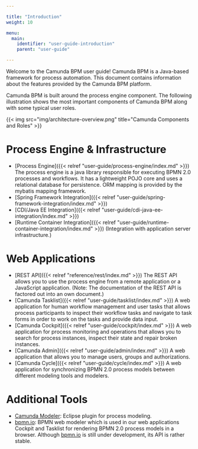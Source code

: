 ```yaml
---

title: "Introduction"
weight: 10

menu:
  main:
    identifier: "user-guide-introduction"
    parent: "user-guide"

---
```



Welcome to the Camunda BPM user guide! Camunda BPM is a Java-based framework for process automation. This document contains information about the features provided by the Camunda BPM platform.

Camunda BPM is built around the process engine component. The following illustration shows the most important components of Camunda BPM along with some typical user roles.

{{< img src="img/architecture-overview.png" title="Camunda Components and Roles" >}}


# Process Engine & Infrastructure

* [Process Engine]({{< relref "user-guide/process-engine/index.md" >}}) The process engine is a java library responsible for executing BPMN 2.0 processes and workflows. It has a lightweight POJO core and uses a relational database for persistence. ORM mapping is provided by the mybatis mapping framework.
* [Spring Framework Integration]({{< relref "user-guide/spring-framework-integration/index.md" >}})
* [CDI/Java EE Integration]({{< relref "user-guide/cdi-java-ee-integration/index.md" >}})
* [Runtime Container Integration]({{< relref "user-guide/runtime-container-integration/index.md" >}}) (Integration with application server infrastructure.)


# Web Applications

* [REST API]({{< relref "reference/rest/index.md" >}}) The REST API allows you to use the process engine from a remote application or a JavaScript application. (Note: The documentation of the REST API is factored out into an own document.)
* [Camunda Tasklist]({{< relref "user-guide/tasklist/index.md" >}}) A web application for human workflow management and user tasks that allows process participants to inspect their workflow tasks and navigate to task forms in order to work on the tasks and provide data input.
* [Camunda Cockpit]({{< relref "user-guide/cockpit/index.md" >}}) A web application for process monitoring and operations that allows you to search for process instances, inspect their state and repair broken instances.
* [Camunda Admin]({{< relref "user-guide/admin/index.md" >}}) A web application that allows you to manage users, groups and authorizations.
* [Camunda Cycle]({{< relref "user-guide/cycle/index.md" >}}) A web application for synchronizing BPMN 2.0 process models between different modeling tools and modelers.


# Additional Tools

* [Camunda Modeler](http://camunda.org/bpmn/tool/): Eclipse plugin for process modeling.
* [bpmn.io](http://bpmn.io/): BPMN web modeler which is used in our web applications Cockpit and Tasklist for rendering BPMN 2.0 process models in a browser. Although [bpmn.io](http://bpmn.io/) is still under development, its API is rather stable.
